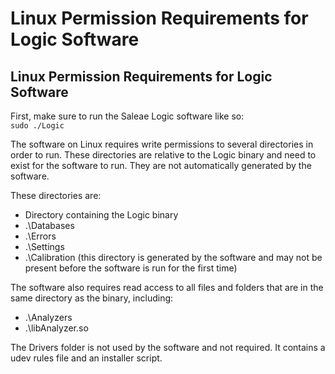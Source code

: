# Linux Permission Requirements for Logic Software

## Linux Permission Requirements for Logic Software

First, make sure to run the Saleae Logic software like so:  
`sudo ./Logic`

The software on Linux requires write permissions to several directories in order to run. These directories are relative to the Logic binary and need to exist for the software to run. They are not automatically generated by the software.

These directories are:

* Directory containing the Logic binary
* .\Databases
* .\Errors
* .\Settings
* .\Calibration \(this directory is generated by the software and may not be present before the software is run for the first time\)

The software also requires read access to all files and folders that are in the same directory as the binary, including:

* .\Analyzers
* .\libAnalyzer.so

The Drivers folder is not used by the software and not required. It contains a udev rules file and an installer script.

